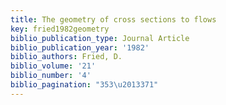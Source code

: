 ```yaml
---
title: The geometry of cross sections to flows
key: fried1982geometry
biblio_publication_type: Journal Article
biblio_publication_year: '1982'
biblio_authors: Fried, D.
biblio_volume: '21'
biblio_number: '4'
biblio_pagination: "353\u2013371"
---
```

